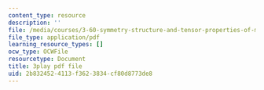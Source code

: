 ```yaml
---
content_type: resource
description: ''
file: /media/courses/3-60-symmetry-structure-and-tensor-properties-of-materials-fall-2005/2b8324524113f3623834cf80d8773de8_Z7ftUJAx-1E.pdf
file_type: application/pdf
learning_resource_types: []
ocw_type: OCWFile
resourcetype: Document
title: 3play pdf file
uid: 2b832452-4113-f362-3834-cf80d8773de8
---
```

